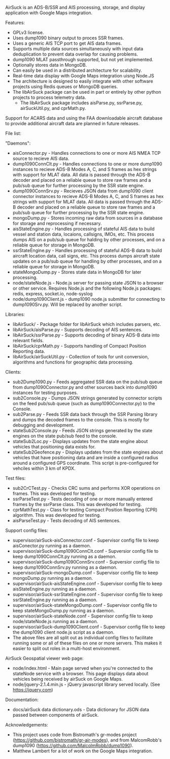 AirSuck is an ADS-B/SSR and AIS processing, storage, and display application with Google Maps integration.

Features:
 - GPLv3 license.
 - Uses dump1090 binary output to proces SSR frames.
 - Uses a generic AIS TCP port to get AIS data frames.
 - Supports multiple data sources simultaneously with input data deduplication to prevent data overlap for causing problems.
 - dump1090 MLAT passthrough supported, but not yet implemented.
 - Optionally stores data in MongoDB.
 - Can easily be used in a distributed architecture for scalability.
 - Real-time data display with Google Maps integration uisng Node.JS
 - The architecture is designed to easily integrate with other software projects using Redis queues or MongoDB queries.
 - The libAirSuck package can be used in part or entirely by other python projects to process telemetry data.
   - The libAirSuck package includes aisParse.py, ssrParse.py, airSuckUtil.py, and cprMath.py.

Support for ACARS data and using the FAA downloadable aircraft database to provide additional aircraft data are planned in future releases. 


File list:

"Daemons":
  - aisConnector.py - Handles connections to one or more AIS NMEA TCP source to recieve AIS data.
  - dump1090ConnClt.py - Handles connections to one or more dump1090 instances to recieve ADS-B Modes A, C, and S frames as hex strings with support for MLAT data. All data is passed through the ADS-B decoder and placed on a reliable queue to store raw frames and a pub/sub queue for further processing by the SSR state engine.
  - dump1090ConnSrv.py - Recieves JSON data from dump1090 client connector instances to recieve ADS-B Modes A, C, and S frames as hex strings with support for MLAT data. All data is passed through the ADS-B decoder and placed on a reliable queue to store raw frames and a pub/sub queue for further processing by the SSR state engine.
  - mongoDump.py - Stores incoming raw data from sources in a database for storage and reprocessing if necessary.
  - aisStateEngine.py - Handles processing of stateful AIS data to build vessel and station data, locaions, callsigns, IMOs, etc. This process dumps AIS on a pub/sub queue for halding by other processes, and on a reliable queue for storage in MongoDB.
  - ssrStateEngine.py - Handles processing of stateful ADS-B data to build aircraft location data, call signs, etc. This process dumps aircraft state updates on a pub/sub queue for handling by other processes, and on a reliable queue for storage in MongoDB.
  - stateMongoDump.py - Stores state data in MongoDB for later processing.
  - node/stateNode.js - Node.js server for passing state JSON to a browser or other service. Requires Node.js and the following Node.js packages: redis, express, socket.io, node-syslog
  - node/dump1090Client.js - dump1090 node.js submitter for connecting to dump1090Srv.py. Will be replaced by another script.

Libraries:
  - libAirSuck/ - Package folder for libAirSuck which includes parsers, etc.
  - libAirSuck/aisParse.py - Supports decoding of AIS sentences.
  - libAirSuck/ssrParse.py - Supports decoding of binary ADS-B data into relevant fields.
  - libAirSuck/cprMath.py - Supports handling of Compact Position Reporting data.
  - libAirSuck/airSuckUtil.py - Collection of tools for unit conversion, algorithms and functions for geographic data processing.

Clients:
  - sub2Dump1090.py - Feeds aggregated SSR data on the pub/sub queue from dump1090Connector.py and other sources back into dump1090 instances for testing purposes.
  - sub2Console.py - Dumps JSON strings generated by connector scripts on the feed pub/sub queue (such as dump1090Connector.py) to the Console.
  - sub2Parse.py - Feeds SSR data back through the SSR Parsing library and dumps the decoded frames to the console. This is mostly for debugging and development.
  - stateSub2Console.py - Feeds JSON strings generated by the state engines on the state pub/sub feed to the console.
  - stateSub2Loc.py - Displays updates from the state engine about vehicles that positioning data exists for.
  - stateSub2Geofence.py - Displays updates from the state engines about vehicles that have positioning data and are inside a configured radius around a configured GPS coordinate. This script is pre-configured for vehciles within 3 km of KPDX.

Test files:
  - sub2CrCTest.py - Checks CRC sums and performs XOR operations on frames. This was developed for testing.
  - ssrParseTest.py - Tests decoding of one or more manually entered frames by the ssrParse class. This was developed for testing.
  - cprMathTest.py - Class for testing Compact Position Reporting (CPR) algorithm. This was developed for testing.
  - aisParseTest.py - Tests decoding of AIS sentences.

Support config files:
  - supervisor/airSuck-aisConnector.conf - Supervisor config file to keep aisConector.py running as a daemon.
  - supervisor/airSuck-dump1090ConnClt.conf - Supversior config file to keep dump1090ConnClt.py running as a daemon.
  - supervisor/airSuck-dump1090ConnSrv.conf - Supversior config file to keep dump1090ConnSrv.py running as a daemon.
  - supervisor/airSuck-mongoDump.conf - Supervisor config file to keep mongoDump.py running as a daemon.
  - supervisor/airSuck-aisStateEngine.conf - Supervisor config file to keep aisStateEngine.py running as a daemon.
  - supervisor/airSuck-ssrStateEngine.conf - Supervisor config file to keep ssrStateEngine.py running as a daemon.
  - supervisor/airSuck-stateMongoDump.conf - Supervisor config file to keep stateMongoDump.py running as a daemon.
  - supervisor/airSuck-stateNode.conf - Supervisor config file to keep node/stateNode.js running as a daemon.
  - supervisor/airSuck-dump1090Client.conf - Supervisor config file to keep the dump1090 client node.js script as a daemon.
  - The above files are all split out as individual config files to facilitate running some or all of these files on one or more servers. This makes it easier to split out roles in a multi-host environment.

AirSuck Geospatial viewer web page:
  - node/index.html - Main page served when you're connected to the stateNode service with a browser. This page displays data about vehicles being received by airSuck on Google Maps.
  - node/jquery-2.1.4.min.js - jQuery javascript library served locally. (See https://jquery.com)
  
Documentation:
  - docs/airSuck data dictionary.ods - Data dictionary for JSON data passed between components of airSuck.


Acknowledgements:
  - This project uses code from Bistromath's gr-modes project (https://github.com/bistromath/gr-air-modes), and from MalcomRobb's dump1090 (https://github.com/MalcolmRobb/dump1090).
  - Matthew Lambert for a lot of work on the Google Maps integration.
